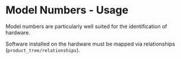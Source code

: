 # Model Numbers - Usage

Model numbers are particularly well suited for the identification of hardware.

Software installed on the hardware must be mapped via relationships (`product_tree/relationships`).
